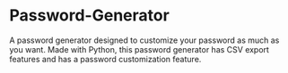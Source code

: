 # Password-Generator
A password generator designed to customize your password as much as you want. 
Made with Python, this password generator has CSV export features and has a password customization feature.
